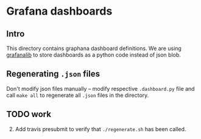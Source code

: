 # Grafana dashboards

## Intro
This directory contains graphana dashboard definitions. We are using
[grafanalib](https://github.com/weaveworks/grafanalib) to store dashboards as a
python code instead of json blob.

## Regenerating `.json` files
Don't modify json files manually – modify respective `.dashboard.py` file and
call `make all` to regenerate all `.json` files in the directory.


## TODO work
2. Add travis presubmit to verify that `./regenerate.sh` has been called.
